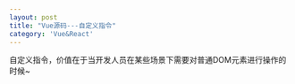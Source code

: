 ```yaml
---
layout: post
title: "Vue源码---自定义指令"
category: 'Vue&React'
---
```


自定义指令，价值在于当开发人员在某些场景下需要对普通DOM元素进行操作的时候~

